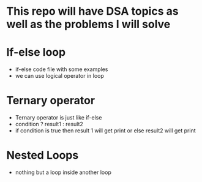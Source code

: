 # This repo will have DSA topics as well as the problems I will solve

# If-else loop
- if-else code file with some examples
- we can use logical operator in loop

# Ternary operator
- Ternary operator is just like if-else 
- condition ? result1 : result2
- if condition is true then result 1 will get print or else result2 will get print

# Nested Loops
- nothing but a loop inside another loop
